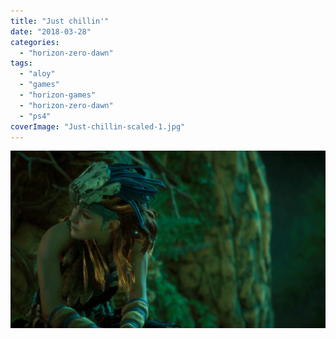 ```yaml
---
title: "Just chillin'"
date: "2018-03-28"
categories: 
  - "horizon-zero-dawn"
tags: 
  - "aloy"
  - "games"
  - "horizon-games"
  - "horizon-zero-dawn"
  - "ps4"
coverImage: "Just-chillin-scaled-1.jpg"
---
```


[![](images/Just-chillin-scaled-1.jpg)](https://davidpeach.co.uk/wp-content/uploads/2023/01/Just-chillin-scaled-1.jpg)
